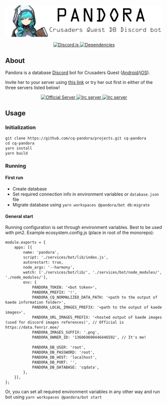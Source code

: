 <div align="center">
  <p>
    <img src="https://raw.githubusercontent.com/cq-pandora/projects/master/services/bot/assets/pandora_banner.png" title="Pandora" />
  </p>

  <a href="https://www.npmjs.com/package/discord.js">
    <img src="https://img.shields.io/badge/discord.js-v11.4.2-blue.svg" title="Discord.js" />
  </a>
  <a href="https://david-dm.org/cq-pandora/projects">
    <img src="https://david-dm.org/cq-pandora/projects.svg" title="Dependencies" />
  </a>
</div>

## About
Pandora is a database [Discord](https://discordapp.com/) bot for Crusaders Quest ([Android](https://play.google.com/store/apps/details?id=com.nhnent.SKQUEST)/[iOS](https://itunes.apple.com/app/crusaders-quest/id901858272?mt=8)).

Invite her to your server using [this link](https://discordapp.com/oauth2/authorize?client_id=482249831709016064&scope=bot&permissions=44032) or try her out first in either of the three servers listed below!

<div align="center">
  <a href="https://discord.gg/6TRnyhj">
    <img src="https://discordapp.com/api/guilds/206599473282023424/embed.png?style=banner2" title="Official Server"/>
  </a>
  <a href="https://discord.gg/pK9qsJY">
    <img src="https://discordapp.com/api/guilds/490860087095853069/embed.png?style=banner2" title="Irc server"/>
  </a>  
  <a href="https://discord.gg/WjEFnzC">
    <img src="https://discordapp.com/api/guilds/258167954913361930/embed.png?style=banner2" title="Irc server"/>
  </a>
</div>

## Usage

### Initialization
```
git clone https://github.com/cq-pandora/projects.git cq-pandora
cd cq-pandora
yarn install
yarn build
```

### Running

#### First run
- Create database 
- Set required connection info in environment variables or `database.json` file 
- Migrate database using `yarn workspaces @pandora/bot db:migrate`

#### General start
Running configuration is set through environment variables. Best to be used with pm2.
Example ecosystem.config.js (place in root of the monorepo):
```
module.exports = {
	apps: [{
		name: 'pandora',
		script: './services/bot/lib/index.js',
		autorestart: true,
		node_args: '--harmony',
		watch: ['./services/bot/lib/', './services/bot/node_modules/', './node_modules/'],
		env: {
			PANDORA_TOKEN: '<bot token>',
			PANDORA_PREFIX: '!',
			PANDORA_CQ_NORMALIZED_DATA_PATH: '<path to the output of kaede information folder>',
			PANDORA_LOCAL_IMAGES_PREFIX: '<path to the output of kaede images>',
			PANDORA_URL_IMAGES_PREFIX: '<hosted output of kaede images (used for discord images references)', // Official is https://data.fenrir.moe/
			PANDORA_IMAGES_SUFFIX: '.png',
			PANDORA_OWNER_ID: '136069690446446592', // It's me!

			PANDORA_DB_USER: 'root',
			PANDORA_DB_PASSWORD: 'root',
			PANDORA_DB_HOST: 'localhost',
			PANDORA_DB_PORT: '',
			PANDORA_DB_DATABASE: 'cqdata',
		},
	}],
};

```

Or, you can set all required environment variables in any other way and run bot using `yarn workspaces @pandora/bot start`

